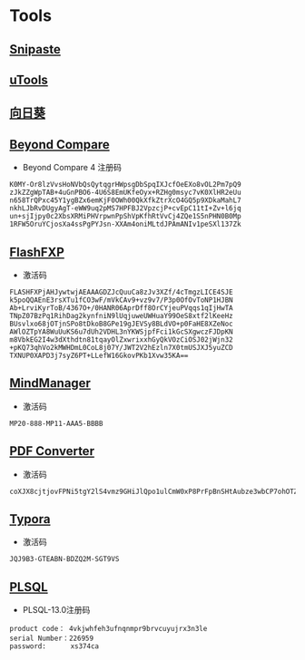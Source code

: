 # Tools

## [Snipaste](https://www.snipaste.com/)

## [uTools](https://u.tools/)

## [向日葵](https://sunlogin.oray.com/)

## [Beyond Compare](https://www.scootersoftware.com/)
* Beyond Compare 4 注册码
```text
K0MY-Or8lzVvsHoNVbQsQytqgrHWpsgDbSpqIXJcfOeEXo8vOL2Pm7pQ9
zJkZZgWpTAB+4uGnPBO6-4U6S8EmUKfeOyx+RZHg0msyc7vK0XlHR2eUu
n658TrQPxc45Y1ygBZx6emKjF0OWh00QkXfkZtrXcO4GQ5p9XDkaMahL7
nkhLJbRvDUgyAgT-eWW9uq2pMS7HPFBJ2VpzcjP+cvEpC11tI+Zv+l6jq
un+sjIjpy0c2XbsXRMiPHVrpwnPpShVpKfhRtVvCj4ZQe1S5nPHN0B0Mp
1RFW5OruYCjosXa4ssPgPYJsn-XXAm4oniMLtdJPAmANIv1peSXl137Zk
```

## [FlashFXP](https://www.flashfxp.com/download)
* 激活码
```text
FLASHFXPjAHJywtwjAEAAAGDZJcQuuCa8zJv3XZf/4cTmgzLICE4SJE k5poQQAEnE3rsXTu1fCO3wF/mVkCAv9+vz9v7/P3p0OfOvToNP1HJBN Ab+LrviKyrToB/4367O+/0HANR06AprDff8OrCYjeuPVqqs1qIjHwTA TNpZ07BzPq1RihDag2kynfniN9lUqjuweUWHuaY99OeS8xtf2lKeeHz BUsvlxo68jOTjnSPo8tDkoB8GPe19gJEVSy8BLdVO+p0FaHE8XZeNoc AWlOZTpYA8WuUuKS6u7dUh2VDHL3nYKWSjpfFci1kGcSXgwczFJDpKN m8VbkEG2I4w3dXthdtn81tqayOlZxwrixxhGyQkVOzCiOSJ02jWjn32 +pKQ73qhVo2kMWHDmL0CoL8j07Y/JWT2V2hEzln7X0tmUSJXJ5yuZCD TXNUP0XAPD3j7syZ6PT+LLefW16GkovPKb1Xvw35KA==
```

## [MindManager](https://www.mindmanager.cn/)
* 激活码
```text
MP20-888-MP11-AAA5-BBBB
```

## [PDF Converter](http://www.pdfdo.com/)
* 激活码
```text
coXJX8cjtjovFPNi5tgY2lS4vmz9GHiJlQpo1ulCmW0xP8PrFpBnSHtAubze3wbCP7ohOTZAMwHDWWgCL1TJMHxQJo3GKWEkIsC/WUYFGaxEqyoHEqjxClLj1eUixYgYkW4bBRM7XvfnWo3p4yWbR1/lUjoNdxeh0xCWqUUMrMg=
```

## [Typora](https://typoraio.cn/)
* 激活码
```text
JQJ9B3-GTEABN-BDZQ2M-SGT9VS
```
## [PLSQL]()
* PLSQL-13.0注册码
```text
product code： 4vkjwhfeh3ufnqnmpr9brvcuyujrx3n3le
serial Number：226959
password:      xs374ca
```
